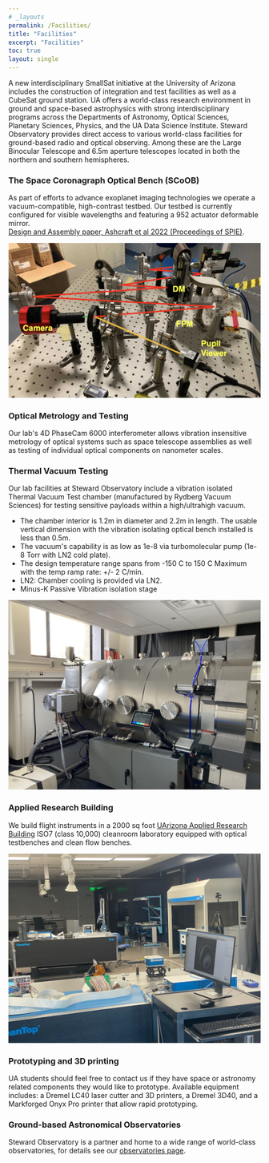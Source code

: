 ```yaml
---
# _layouts
permalink: /Facilities/
title: "Facilities"
excerpt: "Facilities"
toc: true
layout: single
---
```


A new interdisciplinary SmallSat initiative at the University of Arizona includes the construction of integration and test facilities as well as a CubeSat ground station. UA offers a world-class research environment in ground and space-based astrophysics with strong interdisciplinary programs across the Departments of Astronomy, Optical Sciences, Planetary Sciences, Physics, and the UA Data Science Institute. Steward Observatory provides direct access to various world-class facilities for ground-based radio and optical observing. Among these are the Large Binocular Telescope and 6.5m aperture telescopes located in both the northern and southern hemispheres.

### The Space Coronagraph Optical Bench (SCoOB)
As part of efforts to advance exoplanet imaging technologies we operate a vacuum-compatible, high-contrast testbed. Our testbed is currently configured for visible wavelengths and featuring a 952 actuator deformable mirror.  
[Design and Assembly paper, Ashcraft et al 2022 (Proceedings of SPIE)](https://arxiv.org/abs/2208.01156). 

![SCoOB Assembled in our laboratory’s clean tent from Ashcraft et al 2022](/assets/testbed_assembled.png)

### Optical Metrology and Testing

Our lab's 4D PhaseCam 6000 interferometer allows vibration insensitive metrology of optical systems such as space telescope assemblies as well as testing of individual optical components on nanometer scales.

### Thermal Vacuum Testing
Our lab facilities at Steward Observatory include a vibration isolated Thermal Vacuum Test chamber (manufactured by Rydberg Vacuum Sciences) for testing sensitive payloads within a high/ultrahigh vacuum.

- The chamber interior is 1.2m in diameter and 2.2m in length. The usable vertical dimension with the vibration isolating optical bench installed is less than 0.5m.
- The vacuum's capability is as low as 1e-8 via turbomolecular pump (1e-8 Torr with LN2 cold plate).
- The design temperature range spans from -150 C to 150 C Maximum with the temp ramp rate: +/- 2 C/min. 
- LN2: Chamber cooling is provided via LN2.
- Minus-K Passive Vibration isolation stage

![Exterior of thermal vacuum chamber](/assets/IMG_1365.JPG)

### Applied Research Building

 We build flight instruments in a 2000 sq foot  [UArizona Applied Research Building](
https://research.arizona.edu/facilities-units/applied-research-building) ISO7 (class 10,000) cleanroom laboratory equipped with optical testbenches and clean flow  benches.

 ![Applied Research Building Clean Room](/assets/ARB_lab20240514_5818.jpeg)
 
### Prototyping and 3D printing

UA students should feel free to contact us if they have space or astronomy related components they would like to prototype. Available equipment includes: a Dremel LC40 laser cutter and 3D printers, a Dremel 3D40, and a Markforged Onyx Pro printer that allow rapid prototyping.


### Ground-based Astronomical Observatories

Steward Observatory is a partner and home to a wide range of world-class observatories, for details see our [observatories page](observatories.md).
